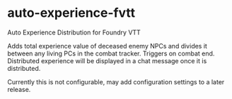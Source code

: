 # auto-experience-fvtt
Auto Experience Distribution for Foundry VTT

Adds total experience value of deceased enemy NPCs and divides it between any living PCs in the combat tracker. Triggers on combat end. Distributed experience will be displayed in a chat message once it is distributed.

Currently this is not configurable, may add configuration settings to a later release.
